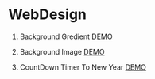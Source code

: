 # WebDesign

1. Background Gredient [DEMO](https://codepen.io/rvkt/full/poVryNv)

2. Background Image [DEMO](https://codepen.io/rvkt/full/LYrQdga)

3. CountDown Timer To New Year [DEMO](https://codepen.io/rvkt/full/VwBKMdw)
